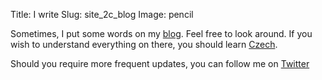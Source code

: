 Title: I write
Slug: site_2c_blog
Image: pencil

Sometimes, I put some words on my [blog](blog).
Feel free to look around.
If you wish to understand everything on there,
you should learn [Czech](http://en.wikipedia.org/wiki/Czech_language).

Should you require more frequent updates, you can follow me on
<a href="https://twitter.com/encukou">Twitter</a>
